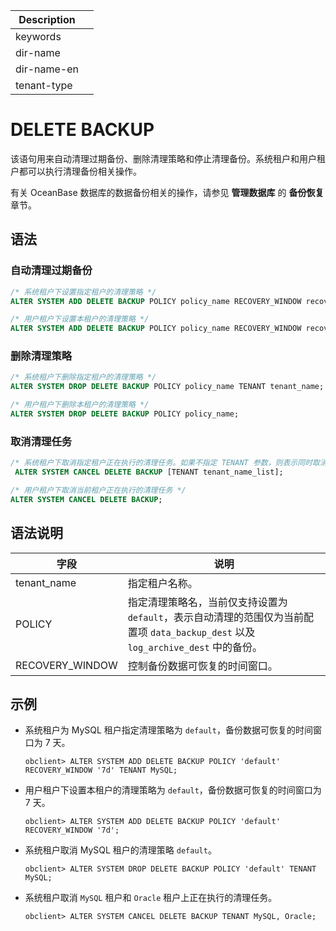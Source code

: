 | Description   |                 |
|---------------|-----------------|
| keywords      |                 |
| dir-name      |                 |
| dir-name-en   |                 |
| tenant-type   |                 |

# DELETE BACKUP

该语句用来自动清理过期备份、删除清理策略和停止清理备份。系统租户和用户租户都可以执行清理备份相关操作。

有关 OceanBase 数据库的数据备份相关的操作，请参见 **管理数据库** 的 **备份恢复**章节。

## 语法

### 自动清理过期备份

```sql
/* 系统租户下设置指定租户的清理策略 */
ALTER SYSTEM ADD DELETE BACKUP POLICY policy_name RECOVERY_WINDOW recovery_window TENANT tenant_name;

/* 用户租户下设置本租户的清理策略 */
ALTER SYSTEM ADD DELETE BACKUP POLICY policy_name RECOVERY_WINDOW recovery_window;
```

### 删除清理策略

```sql
/* 系统租户下删除指定租户的清理策略 */
ALTER SYSTEM DROP DELETE BACKUP POLICY policy_name TENANT tenant_name;

/* 用户租户下删除本租户的清理策略 */
ALTER SYSTEM DROP DELETE BACKUP POLICY policy_name;
```

### 取消清理任务

```sql
/* 系统租户下取消指定租户正在执行的清理任务。如果不指定 TENANT 参数，则表示同时取消所有用户租户下正在执行的清理任务。 */
 ALTER SYSTEM CANCEL DELETE BACKUP [TENANT tenant_name_list];

/* 用户租户下取消当前租户正在执行的清理任务 */
ALTER SYSTEM CANCEL DELETE BACKUP;
```

## 语法说明

| 字段 | 说明 |
| --- | --- |
| tenant_name | 指定租户名称。 |
| POLICY | 指定清理策略名，当前仅支持设置为 `default`，表示自动清理的范围仅为当前配置项 `data_backup_dest` 以及 `log_archive_dest` 中的备份。 |
| RECOVERY_WINDOW | 控制备份数据可恢复的时间窗口。 |

## 示例

- 系统租户为 MySQL 租户指定清理策略为 `default`，备份数据可恢复的时间窗口为 7 天。

   ```shell
   obclient> ALTER SYSTEM ADD DELETE BACKUP POLICY 'default' RECOVERY_WINDOW '7d' TENANT MySQL;
   ```

- 用户租户下设置本租户的清理策略为 `default`，备份数据可恢复的时间窗口为 7 天。

   ```shell
   obclient> ALTER SYSTEM ADD DELETE BACKUP POLICY 'default' RECOVERY_WINDOW '7d';
   ```

- 系统租户取消 MySQL 租户的清理策略 `default`。

   ```shell
   obclient> ALTER SYSTEM DROP DELETE BACKUP POLICY 'default' TENANT MySQL;
   ```

- 系统租户取消 `MySQL` 租户和 `Oracle` 租户上正在执行的清理任务。

   ```shell
   obclient> ALTER SYSTEM CANCEL DELETE BACKUP TENANT MySQL, Oracle;
   ```
